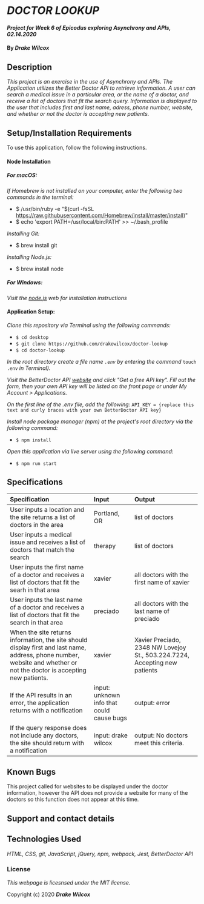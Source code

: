 # _DOCTOR LOOKUP_

#### _Project for Week 6 of Epicodus exploring Asynchrony and APIs, 02.14.2020_

#### By _**Drake Wilcox**_

## Description

_This project is an exercise in the use of Asynchrony and APIs. The Application utilizes the Better Doctor API to retrieve information. A user can search a medical issue in a particular area, or the name of a doctor, and receive a list of doctors that fit the search query. Information is displayed to the user that includes first and last name, adress, phone number, website, and whether or not the doctor is accepting new patients._

## Setup/Installation Requirements

To use this application, follow the following instructions. 

#### Node Installation

##### For macOS: 

_If Homebrew is not installed on your computer, enter the following two commands in the terminal:_ 
* $ /usr/bin/ruby -e "$(curl -fsSL https://raw.githubusercontent.com/Homebrew/install/master/install)"
* $ echo 'export PATH=/usr/local/bin:PATH' >> ~/.bash_profile

_Installing Git:_
* $ brew install git

_Installing Node.js:_
* $ brew install node

##### For Windows: 
_Visit the [node.js](https://nodejs.org/en/download/) web for installation instructions_

#### Application Setup:
_Clone this repository via Terminal using the following commands:_
* ``$ cd desktop``
* ``$ git clone https://github.com/drakewilcox/doctor-lookup``
* ``$ cd doctor-lookup``

_In the root directory create a file name ``.env`` by entering the command_ ``touch .env`` _in Terminal)._

_Visit the BetterDoctor API [website](https://developer.betterdoctor.com/) and click "Get a free API key". Fill out the form, then your own API key will be listed on the front page or under My Account > Applications._

_On the first line of the .env file, add the following:_
``API_KEY = {replace this text and curly braces with your own BetterDoctor API key}``

_Install node package manager (npm) at the project's root directory via the following command:_
* ``$ npm install``

_Open this application via live server using the following command:_
* ``$ npm run start``

## Specifications
| Specification | Input | Output |
|:--------------|:------|:-------|
|User inputs a location and the site returns a list of doctors in the area| Portland, OR | list of doctors |
|User inputs a medical issue and receives a list of doctors that match the search | therapy| list of doctors|
|User inputs the first name of a doctor and receives a list of doctors that fit the searh in that area | xavier | all doctors with the first name of xavier |
|User inputs the last name of a doctor and receives a list of doctors that fit the search in that area | preciado | all doctors with the last name of preciado |
| When the site returns information, the site should display first and last name, address, phone number, website and whether or not the doctor is accepting new patients.| xavier | Xavier Preciado, 2348 NW Lovejoy St., 503.224.7224, Accepting new patients |
| If the API results in an error, the application returns with a notification| input: unknown info that could cause bugs | output: error |
| If the query response does not include any doctors, the site should return with a notification | input: drake wilcox | output: No doctors meet this criteria.| 


## Known Bugs
This project called for websites to be displayed under the doctor information, however the API does not provide a website for many of the doctors so this function does not appear at this time.

## Support and contact details

## Technologies Used

_HTML, CSS, git, JavaScript, jQuery, npm, webpack, Jest, BetterDoctor API_

### License

*This webpage is licesnsed under the MIT license.*

Copyright (c) 2020 **_Drake Wilcox_**